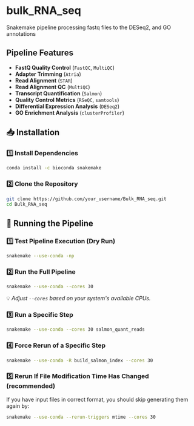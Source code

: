 # bulk_RNA_seq
Snakemake pipeline processing fastq files to the DESeq2, and GO annotations

## Pipeline Features

- **FastQ Quality Control** (`FastQC`, `MultiQC`)
- **Adapter Trimming** (`Atria`)
- **Read Alignment** (`STAR`)
- **Read Alignment QC** (`MultiQC`)
- **Transcript Quantification** (`Salmon`)
- **Quality Control Metrics** (`RSeQC`, `samtools`)
- **Differential Expression Analysis** (`DESeq2`)
- **GO Enrichment Analysis** (`clusterProfiler`)

## 📥 Installation

### 1️⃣ Install Dependencies

```bash
conda install -c bioconda snakemake
```

### 2️⃣ Clone the Repository
```bash
git clone https://github.com/your_username/Bulk_RNA_seq.git
cd Bulk_RNA_seq
```

## 🚀 Running the Pipeline

### 1️⃣ Test Pipeline Execution (Dry Run)
```bash
snakemake --use-conda -np
```

### 2️⃣ Run the Full Pipeline
```bash
snakemake --use-conda --cores 30
```
💡 *Adjust `--cores` based on your system's available CPUs.*

### 3️⃣ Run a Specific Step
```bash
snakemake --use-conda --cores 30 salmon_quant_reads
```

### 4️⃣ Force Rerun of a Specific Step
```bash
snakemake --use-conda -R build_salmon_index --cores 30
```

### 5️⃣ Rerun If File Modification Time Has Changed (recommended)

If you have input files in correct format, you should skip generating them again by: 

```bash
snakemake --use-conda --rerun-triggers mtime --cores 30
```

